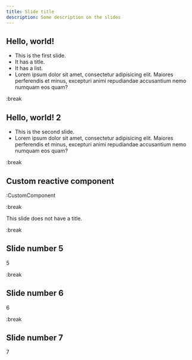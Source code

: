 ```yaml
---
title: Slide title
description: Some description on the slides
---
```


## Hello, world!

- This is the first slide.
- It has a title.
- It has a list.
- Lorem ipsum dolor sit amet, consectetur adipisicing elit. Maiores perferendis et minus,
  excepturi animi repudiandae accusantium nemo numquam eos quam?

:break

## Hello, world! 2

- This is the second slide.
- Lorem ipsum dolor sit amet, consectetur adipisicing elit. Maiores perferendis et minus,
  excepturi animi repudiandae accusantium nemo numquam eos quam?

:break

## Custom reactive component

:CustomComponent

:break

This slide does not have a title.

:break

## Slide number 5

5

:break

## Slide number 6

6

:break

## Slide number 7

7

